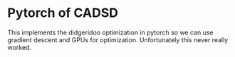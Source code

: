 # Pytorch of CADSD

This implements the didgeridoo optimization in pytorch so we can use gradient descent and GPUs for optimization. Unfortunately this never really worked.